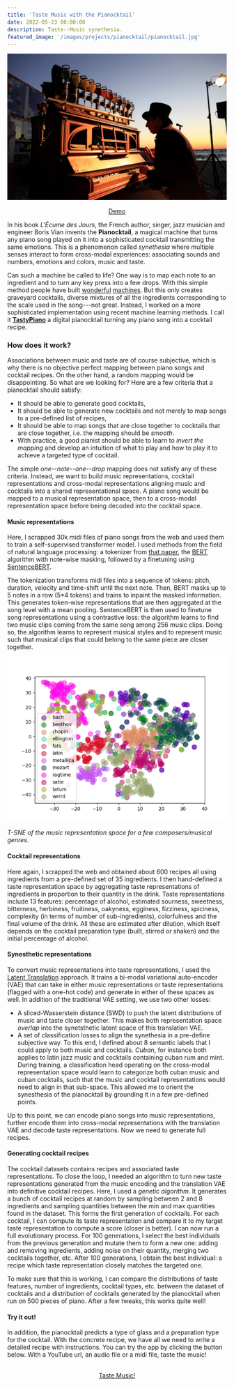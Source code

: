 ```yaml
---
title: 'Taste Music with the Pianocktail'
date: 2022-05-23 00:00:00
description: Taste--Music synethesia.
featured_image: '/images/projects/pianocktail/pianocktail.jpg'
---
```


<img class="image" src="/images/projects/pianocktail/pianocktail.jpg" alt=""/>
<p class="legend">
<i></i></p>

<center>
<a href="https://huggingface.co/spaces/ccolas/TastyPiano" class="btn">Demo</a>
</center>

In his book *L'Écume des Jours*, the French author, singer, jazz musician and engineer Boris Vian invents the **Pianocktail**, a magical machine that turns any piano song 
played on it into a sophisticated cocktail transmitting the same emotions. This is a phenomenon called *synethesia* where multiple senses interact to form cross-modal 
experiences: associating sounds and numbers, emotions and colors, music and taste.

Can such a machine be called to life? One way is to map each note to an ingredient and to turn any key press into a few drops. With this simple method people have built
[wonderful](https://www.youtube.com/watch?v=pzsDOH-xtrs&list=PLC196AA37A2D1C066&index=3) [machines](https://www.youtube.com/watch?v=y0RJg7I2x34). But this only creates
graveyard cocktails, diverse mixtures of all the ingredients corresponding to the scale used in the song---not great. Instead, I worked on a more 
sophisticated implementation using recent machine learning methods. I call it **[TastyPiano]((https://huggingface.co/spaces/ccolas/TastyPiano))** a digital pianocktail turning 
any piano song into a cocktail recipe. 

### How does it work?

Associations between music and taste are of course subjective, which is why there is no objective perfect mapping between piano songs and cocktail recipes. On the other hand, a 
random mapping would be disappointing. So what are we looking for? Here are a few criteria that a pianocktail should satisfy:

* It should be able to generate good cocktails,
* It should be able to generate new cocktails and not merely to map songs to a pre-defined list of recipes,
* It should be able to map songs that are close together to cocktails that are close together, i.e. the mapping should be *smooth*.
* With practice, a good pianist should be able to learn to *invert the mapping* and develop an intuition of what to play and how to play it to achieve a targeted type of cocktail.

The simple *one--note--one--drop* mapping does not satisfy any of these criteria. Instead, we want to build music representations, cocktail representations and 
cross-modal representations aligning music and cocktails into a shared representational space. A piano song would be mapped to a musical representation space, then to a 
cross-modal representation space before being decoded into the cocktail space. 

#### Music representations

Here, I scrapped 30k midi files of piano songs from the web and used them to train a self-supervised transformer model. I used methods from the field of 
  natural language processing: a tokenizer from [that paper](https://arxiv.org/abs/2107.05944), the [BERT](https://arxiv.org/abs/1810.04805) algorithm with note-wise masking, 
  followed by a finetuning using [SentenceBERT](https://arxiv.org/abs/1908.10084). 

The tokenization transforms midi files into a sequence of tokens: pitch, duration, velocity and time-shift until the next note. Then, BERT masks up to 5 notes in a row (5*4 
tokens) and trains to inpaint the masked information. This generates token-wise representations that are then aggregated at the song level with a mean pooling. SentenceBERT is 
then used to finetune song representations using a contrastive loss: the algorithm learns to find two music clips coming from the same song among 256 music clips. Doing so, the 
algorithm learns to represent musical styles and to represent music such that musical clips that could belong to the same piece are closer together.

<img class="image" src="/images/projects/pianocktail/tsne_b128_r768_represented.png" alt=""/>
<p class="legend">
<i>T-SNE of the music representation space for a few composers/musical genres.</i></p>

#### Cocktail representations

Here again, I scrapped the web and obtained about 600 recipes all using ingredients from a pre-defined set of 35 ingredients. I then hand-defined a taste representation space 
by aggregating taste representations of ingredients in proportion to their quantity in the drink. Taste representations include 13 features: percentage of alcohol, estimated 
sourness, sweetness, bitterness, herbiness, fruitiness, oakyness, egginess, fizziness, spiciness, complexity (in terms of number of sub-ingredients), colorfulness and the final volume of 
the drink. All these are estimated after dilution, which itself depends on the cocktail preparation type (built, stirred or shaken) and the initial percentage of alcohol. 

#### Synesthetic representations

To convert music representations into taste representations, I used the [Latent Translation](https://arxiv.org/abs/1902.08261) approach. It trains a bi-modal variational 
auto-encoder (VAE) that can take in either music representations or taste representations (flagged with a one-hot code) and generate in either of these spaces as well. In 
addition of the traditional VAE setting, we use two other losses: 
* A sliced-Wasserstein distance (SWD) to push the latent distributions of music and taste closer together. This makes both representation space *overlap* into the synetsthetic 
  latent space of this translation VAE.
* A set of classification losses to align the synethesia in a pre-define subjective way. To this end, I defined about 8 semantic labels that I could apply to both music and 
  cocktails. *Cuban*, for instance both applies to latin jazz music and cocktails containing cuban rum and mint. During training, a classification head operating on the 
  cross-modal representation space would learn to categorize both cuban music and cuban cocktails, such that the music and cocktail representations would need to align in that 
  sub-space. This allowed me to orient the synesthesia of the pianocktail by grounding it in a few pre-defined points.

Up to this point, we can encode piano songs into music representations, further encode them into cross-modal representations with the translation VAE and decode taste 
representations. Now we need to generate full recipes.

#### Generating cocktail recipes

The cocktail datasets contains recipes and associated taste representations. To close the loop, I needed an algorithm to turn new taste representations generated from the music 
encoding and the translation VAE into definitive cocktail recipes. Here, I used a *genetic algorithm*. It generates a bunch of cocktail recipes at random by sampling between 2 
and 8 ingredients and sampling quantities between the min and max quantities found in the dataset.  This forms the first generation of cocktails. For each cocktail, I can 
compute its taste representation and compare it to my target taste representation to compute a score (closer is better).  I can now run a full evolutionary process. For 100 
generations, I select the best individuals from the previous generation and mutate them to form a new one: adding and removing ingredients, adding noise on their quantity, 
merging two cocktails together, etc.  After 100 generations, I obtain the best individual: a recipe which taste representation closely matches the targeted one.

To make sure that this is working, I can compare the distributions of taste features, number of ingredients, cocktail types, etc. between the dataset of cocktails and a 
distribution of cocktails generated by the pianocktail when run on 500 pieces of piano. After a few tweaks, this works quite well!

#### Try it out!
In addition, the pianocktail predicts a type of glass and a preparation type for the cocktail. With the concrete recipe, we have all we need to write a detailed recipe with 
instructions. You can try the app by clicking the button below. With a YouTube url, an audio file or a midi file, taste the music!


<br>


<center>
<a href="https://huggingface.co/spaces/ccolas/TastyPiano" class="btn">Taste Music!</a>
</center>

